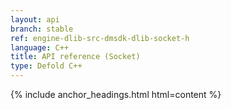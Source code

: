 ```yaml
---
layout: api
branch: stable
ref: engine-dlib-src-dmsdk-dlib-socket-h
language: C++
title: API reference (Socket)
type: Defold C++
---
```

{% include anchor_headings.html html=content %}